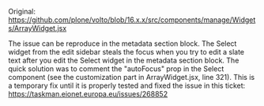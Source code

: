 Original: https://github.com/plone/volto/blob/16.x.x/src/components/manage/Widgets/ArrayWidget.jsx

The issue can be reproduce in the metadata section block. The Select widget from the edit sidebar steals the focus when you try to edit a slate text after you edit the Select widget in the metadata section block.
The quick solution was to comment the "autoFocus" prop in the Select component (see the customization part in ArrayWidget.jsx, line 321).
This is a temporary fix until it is properly tested and fixed the issue in this ticket: https://taskman.eionet.europa.eu/issues/268852
